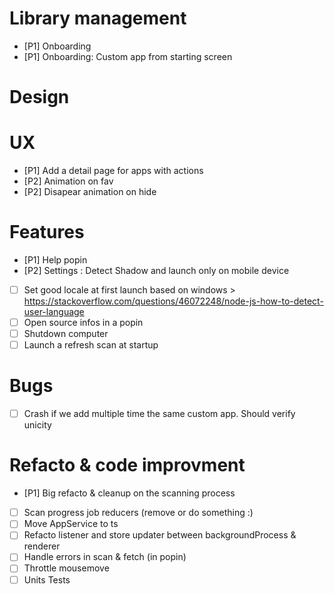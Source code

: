

# Library management
- [P1] Onboarding
- [P1] Onboarding: Custom app from starting screen

# Design


# UX
- [P1] Add a detail page for apps with actions
- [P2] Animation on fav
- [P2] Disapear animation on hide

# Features
- [P1] Help popin
- [P2] Settings : Detect Shadow and launch only on mobile device
- [ ] Set good locale at first launch based on windows > https://stackoverflow.com/questions/46072248/node-js-how-to-detect-user-language
- [ ] Open source infos in a popin
- [ ] Shutdown computer
- [ ] Launch a refresh scan at startup

# Bugs
- [ ] Crash if we add multiple time the same custom app. Should verify unicity

# Refacto & code improvment
- [P1] Big refacto & cleanup on the scanning process
- [ ] Scan progress job reducers (remove or do something :)
- [ ] Move AppService to ts
- [ ] Refacto listener and store updater between backgroundProcess & renderer
- [ ] Handle errors in scan & fetch (in popin)
- [ ] Throttle mousemove
- [ ] Units Tests